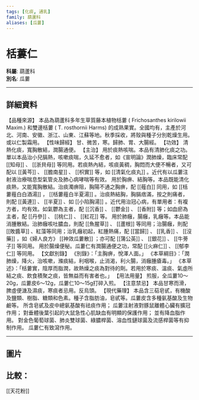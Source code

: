 ```yaml
---
tags: [化痰, 通乳]
family: 葫蘆科
aliases: [瓜蔞]
---
```


# 栝蔞仁

**科屬**: 葫蘆科  
**別名**: 瓜蔞  

---

## 詳細資料
【品種來源】
本品為葫蘆科多年生草質藤本植物栝蔞 (
Frichosanthes kirilowii
Maxim.) 和雙邊栝蔞 (
T. rosthornii
Harms) 的成熟果實。全國均有，主產於河北、河南、安徽、浙江、山東、江蘇等地。秋季採收，將殼與種子分別乾燥生用。或以仁製霜用。
【性味歸經】
甘、微苦，寒。歸肺、胃、大腸經。
【功效】
清熱化痰，寬胸散結，潤腸通便。
【主治】
用於痰熱咳喘。本品有清肺化痰之功。單以本品治小兒膈熱，咳嗽痰喘，久延不愈者，如《宣明論》潤肺燥，臨床常配 [[知母]] 、 [[浙貝母]] 等同用。若痰熱內結，咳痰黃稠，胸悶而大便不暢者，又可配以 [[黃芩]] 、 [[膽南星]] 、 [[枳實]] 等，如 [[清氣化痰丸]] 。近代有以瓜蔞注射液治療喘息型氣管炎及肺心病哮喘等有效。
用於胸痹、結胸等。本品既能清化痰熱，又能寬胸散結。治痰濁痹阻，胸陽不通之胸痹，配 [[薤白]] 同用，如 [[栝蔞薤白白酒湯]] ， [[栝蔞薤白半夏湯]] 。治痰熱結胸，胸膈痞滿，按之則痛者，則配 [[黃連]] 、 [[半夏]] 、如 [[小陷胸湯]] 。近代用治冠心病，有單用者：有複方者，均有效。如氣鬱為主者，配 [[沉香]] 、 [[鬱金]] 、 [[香附]] 等；如血瘀為主者，配 [[丹參]] 、 [[桃仁]] 、 [[紅花]] 等。
用於肺癰，腸癰，乳癰等。本品能消腫散結。治肺癰咳吐膿血，則配 [[魚腥草]] 、 [[蘆根]] 等同用；治腸癰，則配 [[敗醬草]] 、紅藻等同用；治乳癰初起，紅腫熱痛，配 [[當歸]] 、 [[乳香]] 、 [[沒藥]] ，如《婦人良方》 [[神效瓜蔞散]] ；亦可配 [[蒲公英]] 、 [[銀花]] 、 [[牛蒡子]] 等同用。
用於腸燥便秘。瓜蔞仁有潤腸通便之功，常配 [[火麻仁]] 、 [[郁李仁]] 等同用。
【文獻別錄】
《別錄》：「主胸痹，悅澤人面。」
《本草綱目》：「潤肺燥，降火，治咳嗽，滌痰結，利咽喉，止消渴，利火腸，消癰腫瘡毒。」
《本草述》：「栝蔞實，陰厚而脂潤，故熱燥之痰為對待的劑。若用於寒痰、溫痰、氣虛所結之痰、飲食積聚之痰，皆無益而有害者也。」
【用法用量】
煎服，全瓜蔞10～20g，瓜蔞皮6～12g，瓜蔞仁10～15g打碎入煎。
【注意禁忌】
本品甘寒而滑，脾虛便溏及濕痰，寒痰者忌用。反烏頭。
【現代藥理】
本品含三萜皂甙，有機酸及鹽類、樹脂、糖類和色素。種子含脂肪油，皂甙等。瓜蔞皮含多種氨基酸及生物鹼等。
所含皂甙及皮中總氨基酸有祛痰作用；
瓜蔞注射液對豚鼠離體心臟有擴冠作用；
對垂體後葉引起的大鼠急性心肌缺血有明顯的保護作用；
並有降血脂作用。
對金色葡萄球菌、肺炎雙球菌、綠膿桿菌、溶血性鏈球菌及流感桿菌等有抑制作用。
瓜蔞仁有致瀉作用。

---

## 圖片
## 比較：
[[天花粉]]
